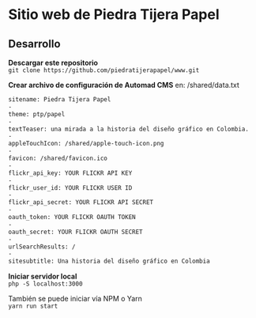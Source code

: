 # Sitio web de Piedra Tijera Papel

## Desarrollo

**Descargar este repositorio**  
`git clone https://github.com/piedratijerapapel/www.git`

**Crear archivo de configuración de Automad CMS** en: /shared/data.txt

```txt
sitename: Piedra Tijera Papel
-
theme: ptp/papel
-
textTeaser: una mirada a la historia del diseño gráfico en Colombia.
-
appleTouchIcon: /shared/apple-touch-icon.png
-
favicon: /shared/favicon.ico
-
flickr_api_key: YOUR FLICKR API KEY
-
flickr_user_id: YOUR FLICKR USER ID
-
flickr_api_secret: YOUR FLICKR API SECRET
-
oauth_token: YOUR FLICKR OAUTH TOKEN
-
oauth_secret: YOUR FLICKR OAUTH SECRET
-
urlSearchResults: /
-
sitesubtitle: Una historia del diseño gráfico en Colombia

```

**Iniciar servidor local**  
`php -S localhost:3000`

También se puede iniciar vía NPM o Yarn  
`yarn run start`
